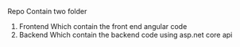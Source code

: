 Repo Contain two folder
1. Frontend
   Which contain the front end angular code
2. Backend
   Which contain the backend code using asp.net core api
